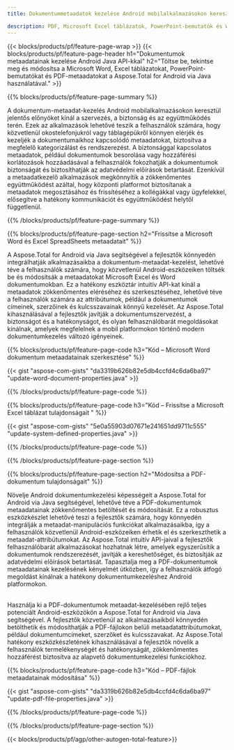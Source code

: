 ```yaml
---
title: Dokumentummetaadatok kezelése Android mobilalkalmazásokon keresztül

description: PDF, Microsoft Excel táblázatok, PowerPoint-bemutatók és Word-dokumentumok metaadatainak megtekintése és frissítése mobil Android-alkalmazáson keresztül.
---
```


{{< blocks/products/pf/feature-page-wrap >}}
{{< blocks/products/pf/feature-page-header h1="Dokumentumok metaadatainak kezelése Android Java API-kkal" h2="Töltse be, tekintse meg és módosítsa a Microsoft Word, Excel táblázatokat, PowerPoint-bemutatókat és PDF-metaadatokat a Aspose.Total for Android via Java használatával." >}}

{{% blocks/products/pf/feature-page-summary %}}

A dokumentum-metaadat-kezelés Android mobilalkalmazásokon keresztül jelentős előnyöket kínál a szervezés, a biztonság és az együttműködés terén. Ezek az alkalmazások lehetővé teszik a felhasználók számára, hogy közvetlenül okostelefonjukról vagy táblagépükről könnyen elérjék és kezeljék a dokumentumaikhoz kapcsolódó metaadatokat, biztosítva a megfelelő kategorizálást és rendszerezést. A biztonsággal kapcsolatos metaadatok, például dokumentumok besorolása vagy hozzáférési korlátozások hozzáadásával a felhasználók fokozhatják a dokumentumok biztonságát és biztosíthatják az adatvédelmi előírások betartását. Ezenkívül a metaadatkezelő alkalmazások megkönnyítik a zökkenőmentes együttműködést azáltal, hogy központi platformot biztosítanak a metaadatok megosztásához és frissítéséhez a kollégákkal vagy ügyfelekkel, elősegítve a hatékony kommunikációt és együttműködést helytől függetlenül. 

{{% /blocks/products/pf/feature-page-summary  %}}


{{% blocks/products/pf/feature-page-section  h2="Frissítse a Microsoft Word és Excel SpreadSheets metaadatait" %}}

A Aspose.Total for Android via Java segítségével a fejlesztők könnyedén integrálhatják alkalmazásaikba a dokumentum-metaadat-kezelést, lehetővé téve a felhasználók számára, hogy közvetlenül Android-eszközeiken töltsék be és módosítsák a metaadatokat Microsoft Excel és Word dokumentumokban. Ez a hatékony eszköztár intuitív API-kat kínál a metaadatok zökkenőmentes eléréséhez és szerkesztéséhez, lehetővé téve a felhasználók számára az attribútumok, például a dokumentumok címeinek, szerzőinek és kulcsszavainak könnyű kezelését. Az Aspose.Total kihasználásával a fejlesztők javítják a dokumentumszervezést, a biztonságot és a hatékonyságot, és olyan felhasználóbarát megoldásokat kínálnak, amelyek megfelelnek a mobil platformokon történő modern dokumentumkezelés változó igényeinek.

{{% blocks/products/pf/feature-page-code h3="Kód – Microsoft Word dokumentum metaadatainak szerkesztése" %}}

{{< gist "aspose-com-gists" "da3319b626b82e5db4ccfd4c6da6ba97" "update-word-document-properties.java" >}}

{{% /blocks/products/pf/feature-page-code  %}}


{{% blocks/products/pf/feature-page-code h3="Kód – Frissítse a Microsoft Excel táblázat tulajdonságait " %}}

{{< gist "aspose-com-gists" "5e0a55903d07671e241651dd9711c555" "update-system-defined-properties.java" >}}

{{% /blocks/products/pf/feature-page-code  %}}

{{% /blocks/products/pf/feature-page-section %}}


{{% blocks/products/pf/feature-page-section  h2="Módosítsa a PDF-dokumentum tulajdonságait" %}}

Növelje Android dokumentumkezelési képességeit a Aspose.Total for Android via Java segítségével, lehetővé téve a PDF-dokumentumok metaadatainak zökkenőmentes betöltését és módosítását. Ez a robusztus eszközkészlet lehetővé teszi a fejlesztők számára, hogy könnyedén integrálják a metaadat-manipulációs funkciókat alkalmazásaikba, így a felhasználók közvetlenül Android-eszközeiken érhetik el és szerkeszthetik a metaadat-attribútumokat. Az Aspose.Total intuitív API-jaival a fejlesztők felhasználóbarát alkalmazásokat hozhatnak létre, amelyek egyszerűsítik a dokumentumok rendszerezését, javítják a kereshetőséget, és biztosítják az adatvédelmi előírások betartását. Tapasztalja meg a PDF-dokumentumok metaadatainak kezelésének kényelmét útközben, így a felhasználók átfogó megoldást kínálnak a hatékony dokumentumkezeléshez Android platformokon. <br /><br />

Használja ki a PDF-dokumentumok metaadat-kezelésében rejlő teljes potenciált Android-eszközökön a Aspose.Total for Android via Java segítségével. A fejlesztők közvetlenül az alkalmazásaikból könnyedén betölthetik és módosíthatják a PDF-fájlokon belüli metaadatattribútumokat, például dokumentumcímeket, szerzőket és kulcsszavakat. Az Aspose.Total hatékony eszközkészletének kihasználásával a fejlesztők növelik a felhasználók termelékenységét és hatékonyságát, zökkenőmentes hozzáférést biztosítva az alapvető dokumentumkezelési funkciókhoz.

{{% blocks/products/pf/feature-page-code h3="Kód – PDF-fájlok metaadatainak módosítása" %}}

{{< gist "aspose-com-gists" "da3319b626b82e5db4ccfd4c6da6ba97" "update-pdf-file-properties.java" >}}

{{% /blocks/products/pf/feature-page-code  %}}

{{% /blocks/products/pf/feature-page-section %}}

{{< blocks/products/pf/agp/other-autogen-total-feature>}}